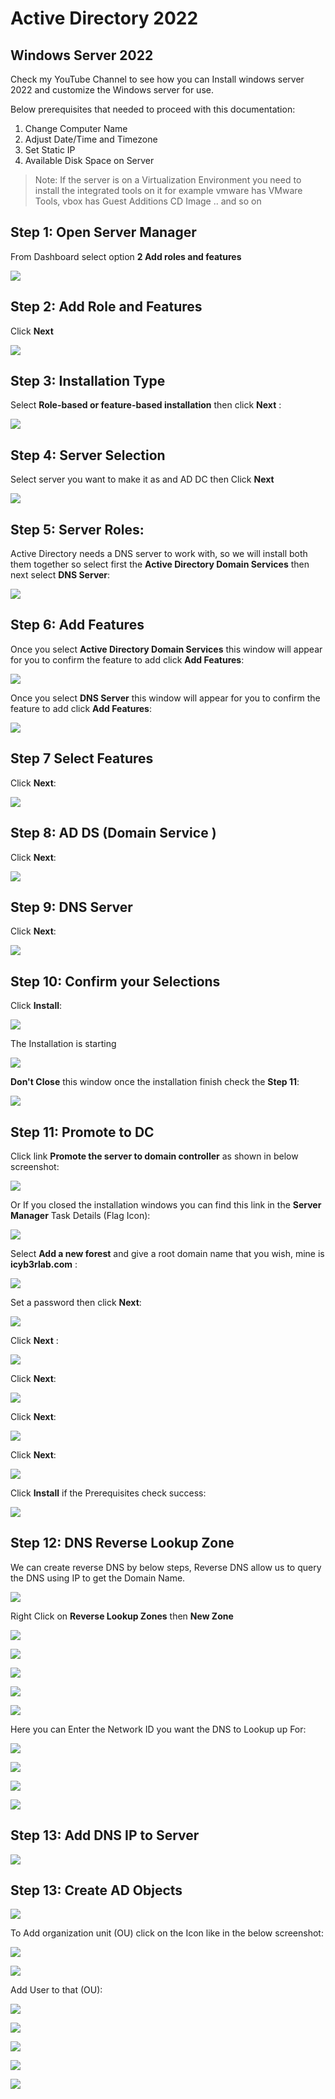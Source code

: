 # Active Directory 2022


## Windows Server 2022

Check my YouTube Channel to see how you can Install windows server 2022 and customize the Windows server for use.

Below prerequisites that needed to proceed with this documentation:

1. Change Computer Name 
2. Adjust Date/Time and Timezone 
3. Set Static IP 
4. Available Disk Space on Server

> Note: If the server is on a Virtualization Environment you need to install the integrated tools on it for example vmware has VMware Tools, vbox has Guest Additions CD Image .. and so on


## Step 1: Open Server Manager 

From Dashboard select option **2 Add roles and features** 

![](attachments/Pasted%20image%2020220802132324.png)

## Step 2: Add Role and Features 

Click **Next**

![](attachments/Pasted%20image%2020220802132419.png)

## Step 3: Installation Type 

Select **Role-based or feature-based installation** then click **Next**  :

![](attachments/Pasted%20image%2020220802132452.png)

## Step 4: Server Selection

Select server you want to make it as and AD DC then Click **Next**

![](attachments/Pasted%20image%2020220802132543.png)

## Step 5: Server Roles:

Active Directory needs a DNS server to work with, so we will install both them together so select first the **Active Directory Domain Services** then next select **DNS Server**: 

![](attachments/Pasted%20image%2020220802132643.png)

## Step 6: Add Features

Once you select **Active Directory Domain Services** this window will appear for you to confirm the feature to add click **Add Features**:

![](attachments/Pasted%20image%2020220802132751.png)

Once you select **DNS Server** this window will appear for you to confirm the feature to add click **Add Features**:

![](attachments/Pasted%20image%2020220802132837.png)

## Step 7 Select Features 

Click **Next**:

![](attachments/Pasted%20image%2020220802132933.png)

## Step 8: AD DS (Domain Service )

Click **Next**:

![](attachments/Pasted%20image%2020220802133016.png)

## Step 9: DNS Server

Click **Next**:

![](attachments/Pasted%20image%2020220802133144.png)


## Step 10: Confirm your Selections

Click **Install**:

![](attachments/Pasted%20image%2020220802133226.png)

The Installation is starting

![](attachments/Pasted%20image%2020220802133256.png)

**Don't Close** this window once the installation finish check the **Step 11**:

![](attachments/Pasted%20image%2020220802134319.png)

## Step 11: Promote to DC 

Click link **Promote the server to domain controller** as shown in below screenshot:

![](attachments/Pasted%20image%2020220802134532.png)

Or If you closed the installation windows you can find this link in the **Server Manager** Task Details (Flag Icon):

![](attachments/Pasted%20image%2020220802134719.png)

Select **Add a new forest** and give a root domain name that you wish, mine is **icyb3rlab.com** :

![](attachments/Pasted%20image%2020220802135315.png)

Set a password then click **Next**:

![](attachments/Pasted%20image%2020220802135543.png)

Click **Next** : 

![](attachments/Pasted%20image%2020220802135700.png)

Click **Next**:

![](attachments/Pasted%20image%2020220802135754.png)

Click **Next**:

![](attachments/Pasted%20image%2020220802135847.png)

Click **Next**:

![](attachments/Pasted%20image%2020220802135916.png)

Click **Install** if the Prerequisites check success:

![](attachments/Pasted%20image%2020220802140118.png)

## Step 12: DNS Reverse Lookup Zone

We can create reverse DNS by below steps, Reverse DNS allow us to query the DNS using IP to get the Domain Name.

![](attachments/Pasted%20image%2020220802142100.png)

Right Click on **Reverse Lookup Zones** then **New Zone**

![](attachments/Pasted%20image%2020220802142347.png)

![](attachments/Pasted%20image%2020220802142403.png)

![](attachments/Pasted%20image%2020220802142451.png)

![](attachments/Pasted%20image%2020220802142519.png)

![](attachments/Pasted%20image%2020220802142559.png)

Here you can Enter the Network ID you want the DNS to Lookup up For:

![](attachments/Pasted%20image%2020220802142740.png)

![](attachments/Pasted%20image%2020220802142851.png)

![](attachments/Pasted%20image%2020220802142914.png)

![](attachments/Pasted%20image%2020220802143047.png)

## Step 13: Add DNS IP to Server

![](attachments/Pasted%20image%2020220802143421.png)

## Step 13: Create AD Objects 

![](attachments/Pasted%20image%2020220802143549.png)

To Add organization unit (OU) click on the Icon like in the below screenshot:

![](attachments/Pasted%20image%2020220802143737.png)

![](attachments/Pasted%20image%2020220802143846.png)

Add User to that (OU):

![](attachments/Pasted%20image%2020220802144016.png)


![](attachments/Pasted%20image%2020220802144125.png)

![](attachments/Pasted%20image%2020220802144310.png)

![](attachments/Pasted%20image%2020220802144349.png)

![](attachments/Pasted%20image%2020220802144427.png)


